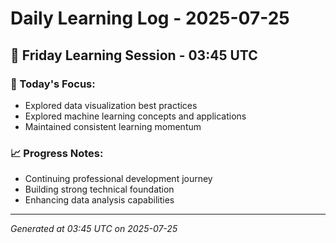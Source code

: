 # Daily Learning Log - 2025-07-25

## 📅 Friday Learning Session - 03:45 UTC

### 🎯 Today's Focus:
- Explored data visualization best practices
- Explored machine learning concepts and applications
- Maintained consistent learning momentum

### 📈 Progress Notes:
- Continuing professional development journey
- Building strong technical foundation
- Enhancing data analysis capabilities

---
*Generated at 03:45 UTC on 2025-07-25*
